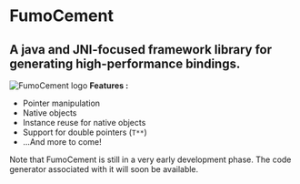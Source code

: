 # FumoCement
## A java and JNI-focused framework library for generating high-performance bindings.
![FumoCement logo](https://i.imgur.com/NiFHFj6.jpeg)
**Features :**
* Pointer manipulation
* Native objects
* Instance reuse for native objects
* Support for double pointers (`T**`)
* ...And more to come!

Note that FumoCement is still in a very early development phase. The code
generator associated with it will soon be available.
